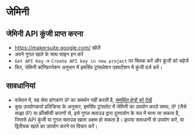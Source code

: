 # जेमिनी

## जेमिनी API कुंजी प्राप्त करना

- https://makersuite.google.com/ खोलें
- अपने गूगल खाते के साथ साइन इन करें
- `Get API Key` -> `Create API key in new project` पर क्लिक करें और कुंजी को सहेजें
- फिर, जेमिनी कॉन्फ़िगरेशन अनुभाग में इमर्सिव ट्रांसलेशन एक्सटेंशन में कुंजी दर्ज करें।

## सावधानियां

- वर्तमान में, यह सेवा हांगकांग IP का समर्थन नहीं करती है, [समर्थित क्षेत्रों को देखें](https://ai.google.dev/available_regions)
- कुछ उपयोगकर्ता प्रतिक्रिया के अनुसार, इमर्सिव ट्रांसलेट में जेमिनी का उपयोग करते समय, IP (जैसे साझा IP) या फ्रीक्वेंसी कारणों से, इसे गूगल क्लाउड द्वारा दुरुपयोग के रूप में माना जा सकता है, जिससे API कुंजी या गूगल क्लाउड खाता अक्षम हो सकता है। कृपया सावधानी से उपयोग करें, या द्वितीयक खाते का उपयोग करने पर विचार करें।